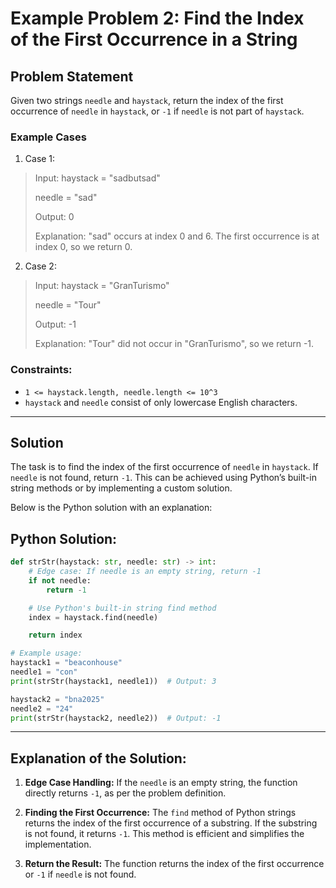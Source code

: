 # Example Problem 2: Find the Index of the First Occurrence in a String

## Problem Statement
Given two strings `needle` and `haystack`, return the index of the first occurrence of `needle` in `haystack`, or `-1` if `needle` is not part of `haystack`.

### Example Cases

1. Case 1:
>Input:
>haystack = "sadbutsad"
>
>    needle = "sad"
>
>Output:
>0
>
>Explanation: "sad" occurs at index 0 and 6. The first occurrence is at index 0, so we return 0.

2. Case 2:
>Input:
>haystack = "GranTurismo"
>
>    needle = "Tour"
>
>Output:
>-1
>
>Explanation: "Tour" did not occur in "GranTurismo", so we return -1.

### Constraints:
- `1 <= haystack.length, needle.length <= 10^3`
- `haystack` and `needle` consist of only lowercase English characters.

---

## Solution
The task is to find the index of the first occurrence of `needle` in `haystack`. If `needle` is not found, return `-1`. This can be achieved using Python’s built-in string methods or by implementing a custom solution.

Below is the Python solution with an explanation:

## Python Solution:
```python
def strStr(haystack: str, needle: str) -> int:
    # Edge case: If needle is an empty string, return -1
    if not needle:
        return -1

    # Use Python's built-in string find method
    index = haystack.find(needle)

    return index

# Example usage:
haystack1 = "beaconhouse"
needle1 = "con"
print(strStr(haystack1, needle1))  # Output: 3

haystack2 = "bna2025"
needle2 = "24"
print(strStr(haystack2, needle2))  # Output: -1
```

---

## Explanation of the Solution:
1. **Edge Case Handling:** If the `needle` is an empty string, the function directly returns `-1`, as per the problem definition.

2. **Finding the First Occurrence:** The `find` method of Python strings returns the index of the first occurrence of a substring. If the substring is not found, it returns `-1`. This method is efficient and simplifies the implementation.

3. **Return the Result:** The function returns the index of the first occurrence or `-1` if `needle` is not found.
